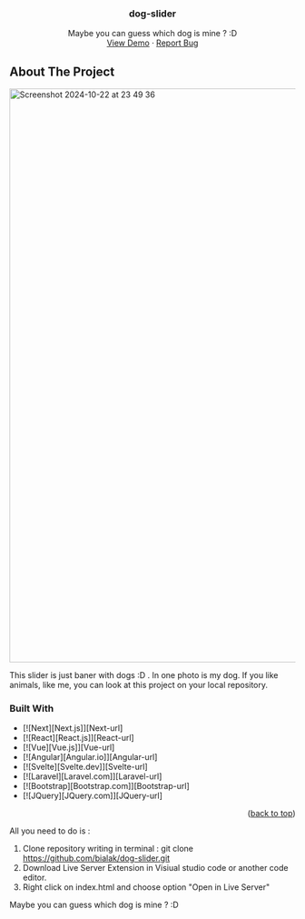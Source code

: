 <div align="center">

<h3 align="center">dog-slider</h3>

  <p align="center">
  Maybe you can guess which dog is mine ? :D
    <br />
    <a href="https://bialak.github.io/dog-slider/">View Demo</a>
    ·
    <a href="https://github.com/bialak/dog-slider/issues/new">Report Bug</a>
  </p>
</div>

## About The Project




<img width="1010" alt="Screenshot 2024-10-22 at 23 49 36" src="https://github.com/user-attachments/assets/593b1e09-2f8f-44be-80b1-f0f217abf81c">




This slider is just baner with dogs :D . In one photo is my dog. If you like animals, like me, you can look at this project on your local repository.


### Built With

* [![Next][Next.js]][Next-url]
* [![React][React.js]][React-url]
* [![Vue][Vue.js]][Vue-url]
* [![Angular][Angular.io]][Angular-url]
* [![Svelte][Svelte.dev]][Svelte-url]
* [![Laravel][Laravel.com]][Laravel-url]
* [![Bootstrap][Bootstrap.com]][Bootstrap-url]
* [![JQuery][JQuery.com]][JQuery-url]

<p align="right">(<a href="#readme-top">back to top</a>)</p>

All you need to do is : 
1. Clone repository writing in terminal : git clone https://github.com/bialak/dog-slider.git
2. Download Live Server Extension in Visiual studio code or another code editor.
3. Right click on index.html and choose option "Open in Live Server"

Maybe you can guess which dog is mine ? :D
